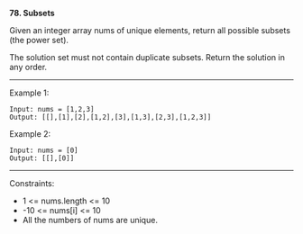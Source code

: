 **78. Subsets**

Given an integer array nums of unique elements, return all possible subsets (the power set).

The solution set must not contain duplicate subsets. Return the solution in any order.

 
***
Example 1:
```
Input: nums = [1,2,3]
Output: [[],[1],[2],[1,2],[3],[1,3],[2,3],[1,2,3]]
```
Example 2:
```
Input: nums = [0]
Output: [[],[0]]
``` 
***
Constraints:

- 1 <= nums.length <= 10
- -10 <= nums[i] <= 10
- All the numbers of nums are unique.
